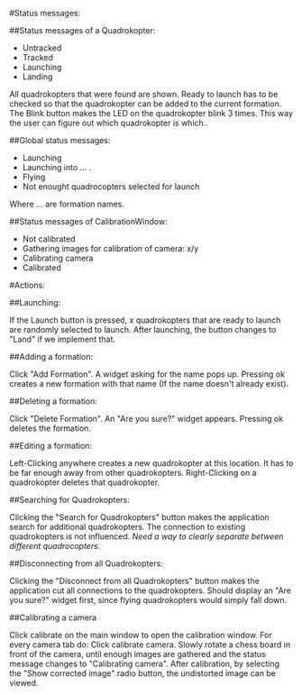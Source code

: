 #Status messages:

##Status messages of a Quadrokopter:

* Untracked
* Tracked
* Launching
* Landing

All quadrokopters that were found are shown.
Ready to launch has to be checked so that the quadrokopter can be added to the current formation.
The Blink button makes the LED on the quadrokopter blink 3 times. This way the user can figure out which quadrokopter is which..

##Global status messages:

* Launching
* Launching into ... .
* Flying
* Not enought quadrocopters selected for launch

Where ... are formation names.

##Status messages of CalibrationWindow:

* Not calibrated
* Gathering images for calibration of camera: x/y
* Calibrating camera
* Calibrated

#Actions:

##Launching:

If the Launch button is pressed, x quadrokopters that are ready to launch are randomly selected to launch.
After launching, the button changes to "Land" if we implement that.

##Adding a formation:

Click "Add Formation".
A widget asking for the name pops up.
Pressing ok creates a new formation with that name (If the name doesn't already exist).

##Deleting a formation:

Click "Delete Formation".
An "Are you sure?" widget appears.
Pressing ok deletes the formation.

##Editing a formation:

Left-Clicking anywhere creates a new quadrokopter at this location. It has to be far enough away from other quadrokopters.
Right-Clicking on a quadrokopter deletes that quadrokopter.

##Searching for Quadrokopters:

Clicking the "Search for Quadrokopters" button makes the application search for additional quadrokopters. The connection to existing quadrokopters is not influenced. *Need a way to clearly separate between different quadrocopters*.

##Disconnecting from all Quadrokopters:

Clicking the "Disconnect from all Quadrokopters" button makes the application cut all connections to the quadrokopters. Should display an "Are you sure?" widget first, since flying quadrokopters would simply fall down.

##Calibrating a camera

Click calibrate on the main window to open the calibration window.
For every camera tab do:
Click calibrate camera. Slowly rotate a chess board in front of the camera, until enough images are gathered and the status message changes to "Calibrating camera". After calibration, by selecting the "Show corrected image" radio button, the undistorted image can be viewed.
